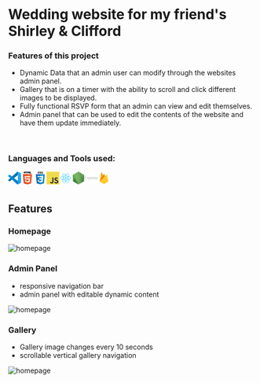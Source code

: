 # Wedding website for my friend's Shirley & Clifford 

### Features of this project 
- Dynamic Data that an admin user can modify through the websites admin panel.
- Gallery that is on a timer with the ability to scroll and click different images to be displayed.
- Fully functional RSVP form that an admin can view and edit themselves. 
- Admin panel that can be used to edit the contents of the website and have them update immediately. 

<br />

### Languages and Tools used: 

<img align="left" alt="Visual Studio Code" width="26px" src="https://raw.githubusercontent.com/github/explore/80688e429a7d4ef2fca1e82350fe8e3517d3494d/topics/visual-studio-code/visual-studio-code.png" />
<img align="left" alt="HTML5" width="26px" src="https://raw.githubusercontent.com/github/explore/80688e429a7d4ef2fca1e82350fe8e3517d3494d/topics/html/html.png" />
<img align="left" alt="CSS3" width="26px" src="https://raw.githubusercontent.com/github/explore/80688e429a7d4ef2fca1e82350fe8e3517d3494d/topics/css/css.png" />
<img align="left" alt="JavaScript" width="26px" src="https://raw.githubusercontent.com/github/explore/80688e429a7d4ef2fca1e82350fe8e3517d3494d/topics/javascript/javascript.png" />
<img align="left" alt="React" width="26px" src="https://raw.githubusercontent.com/github/explore/80688e429a7d4ef2fca1e82350fe8e3517d3494d/topics/react/react.png" />
<img align="left" alt="Node.js" width="26px" src="https://raw.githubusercontent.com/github/explore/80688e429a7d4ef2fca1e82350fe8e3517d3494d/topics/nodejs/nodejs.png" />
<img align="left" alt="Express" width="26px" src="https://raw.githubusercontent.com/github/explore/80688e429a7d4ef2fca1e82350fe8e3517d3494d/topics/express/express.png" />
<img align="left" alt="Firebase" width="26px" src="https://raw.githubusercontent.com/github/explore/80688e429a7d4ef2fca1e82350fe8e3517d3494d/topics/firebase/firebase.png" />

<br />
<br />

## Features 

### Homepage 
<img align="left" alt="homepage" width="auto"  src="https://phanes.feralhosting.com/hkscfreak/Shirley-and-Clifford-Wedding/homepage-view.gif">
<br />

### Admin Panel
- responsive navigation bar 
- admin panel with editable dynamic content 
<img align="left" alt="homepage" width="auto"  src="https://phanes.feralhosting.com/hkscfreak/Shirley-and-Clifford-Wedding/admin-panel.gif">
<br />

### Gallery
- Gallery image changes every 10 seconds 
- scrollable vertical gallery navigation 
<img align="left" alt="homepage" width="auto" src="https://phanes.feralhosting.com/hkscfreak/Shirley-and-Clifford-Wedding/gallery.gif">